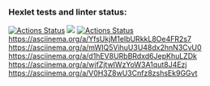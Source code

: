 ### Hexlet tests and linter status:
[![Actions Status](https://github.com/Dmitriy-0891/python-project-lvl1/workflows/hexlet-check/badge.svg)](https://github.com/Dmitriy-0891/python-project-lvl1/actions)
<a href="https://codeclimate.com/github/Dmitriy-0891/python-project-lvl1/maintainability"><img src="https://api.codeclimate.com/v1/badges/557c012bb642709e60ba/maintainability" /></a>
[![Actions Status](https://github.com/Dmitriy-0891/python-project-lvl1/workflows/Lint/badge.svg)](https://github.com/Dmitriy-0891/python-project-lvl1/actions)
https://asciinema.org/a/YfsUkjM1eIbURkkL8Oe4FR2s7
https://asciinema.org/a/mWIQ5VihuU3U48dx2hnN3CvU0
https://asciinema.org/a/d1hEV8URbBRdxd6JepKhuLZDk
https://asciinema.org/a/wjfZjtwIWzYoW3A1qut8J4Ezj
https://asciinema.org/a/V0H3Z8wU3Cnfz8zshsEk9GGvt

